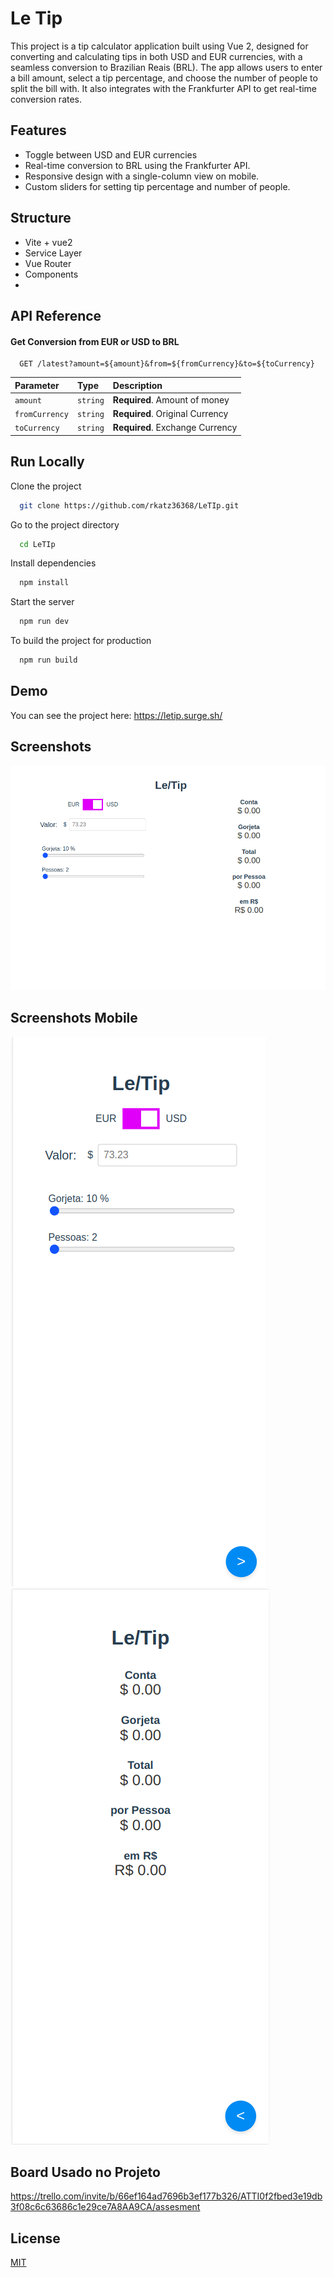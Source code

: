 
# Le Tip

This project is a tip calculator application built using Vue 2, designed for converting and calculating tips in both USD and EUR currencies, with a seamless conversion to Brazilian Reais (BRL). The app allows users to enter a bill amount, select a tip percentage, and choose the number of people to split the bill with. It also integrates with the Frankfurter API to get real-time conversion rates.


## Features

- Toggle between USD and EUR currencies
- Real-time conversion to BRL using the Frankfurter API.
- Responsive design with a single-column view on mobile.
- Custom sliders for setting tip percentage and number of people.

## Structure
- Vite + vue2
- Service Layer
- Vue Router
- Components
- 


## API Reference

#### Get Conversion from EUR or USD to BRL

```
  GET /latest?amount=${amount}&from=${fromCurrency}&to=${toCurrency}
```

| Parameter | Type     | Description                |
| :-------- | :------- | :------------------------- |
| `amount` | `string` | **Required**. Amount of money |
| `fromCurrency` | `string` | **Required**. Original Currency|
| `toCurrency` | `string` | **Required**. Exchange Currency|


## Run Locally

Clone the project

```bash
  git clone https://github.com/rkatz36368/LeTIp.git
```

Go to the project directory

```bash
  cd LeTIp
```

Install dependencies

```bash
  npm install
```

Start the server

```bash
  npm run dev
```
To build the project for production

```bash
  npm run build
```




## Demo

You can see the project here: https://letip.surge.sh/

## Screenshots

![App Screenshot](/screenshots/leTip_Fullscreen.png)

## Screenshots Mobile
![App Screenshot](/screenshots/letTipCell1.png)
![App Screenshot](/screenshots/letTipCell2.png)

## Board Usado no Projeto

https://trello.com/invite/b/66ef164ad7696b3ef177b326/ATTI0f2fbed3e19db3f08c6c63686c1e29ce7A8AA9CA/assesment

## License

[MIT](https://choosealicense.com/licenses/mit/)

